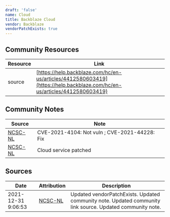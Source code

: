 ```yaml
---
draft: 'false'
name: Cloud
title: Backblaze Cloud
vendor: Backblaze
vendorPatchExists: true
---
```



## Community Resources
| Resource | Link |
| --- | --- |
| source | [https://help.backblaze.com/hc/en-us/articles/4412580603419](https://help.backblaze.com/hc/en-us/articles/4412580603419) |

## Community Notes
| Source | Note |
| --- | --- |
| [NCSC-NL](https://github.com/NCSC-NL/log4shell/blob/main/software/README.md) | CVE-2021-4104: Not vuln ; CVE-2021-44228: Fix </ul> |
| [NCSC-NL](https://github.com/NCSC-NL/log4shell/blob/main/software/README.md) | Cloud service patched |

## Sources
| Date | Attribution | Description |
| --- | --- | --- |
| 2021-12-31 9:06:53 | [NCSC-NL](https://github.com/NCSC-NL/log4shell/blob/main/software/README.md) | Updated vendorPatchExists. Updated community note. Updated community link source. Updated community note.  |

